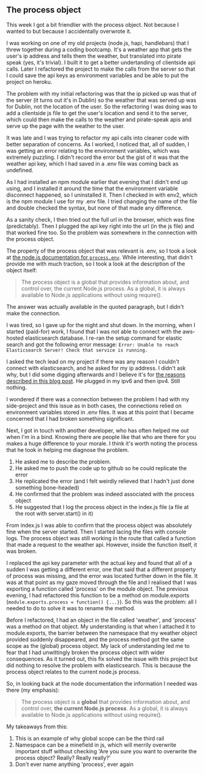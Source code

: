 ## The process object

This week I got a bit friendlier with the process object. Not because I wanted to but because I accidentally overwrote it.

I was working on one of my old projects (node.js, hapi, handlebars) that I threw together during a coding bootcamp. It's a weather app that gets the user's ip address and tells them the weather, but translated into pirate speak (yes, it's trivial). I built it to get a better undertanding of clientside api calls. Later I refactored the project to make the calls from the server so that I could save the api keys as environment variables and be able to put the project on heroku.

The problem with my initial refactoring was that the ip picked up was that of the server (it turns out it's in Dublin) so the weather that was served up was for Dublin, not the location of the user. So the refactoring I was doing was to add a clientside js file to get the user's location and send it to the server, which could then make the calls to the weather and pirate-speak apis and serve up the page with the weather to the user.

It was late and I was trying to refactor my api calls into cleaner code with better separation of concerns. As I worked, I noticed that, all of sudden, I was getting an error relating to the environment variables, which was extremely puzzling. I didn't record the error but the gist of it was that the weather api key, which I had saved in a .env file was coming back as undefined.

As I had installed an npm module earlier that evening that I didn't end up using, and I installed it around the time that the environment variable disconnect happened, so I uninstalled it. Then I checked in with env2, which is the npm module I use for my .env file. I tried changing the name of the file and double checked the syntax, but none of that made any difference.

As a sanity check, I then tried out the full url in the browser, which was fine (predictably). Then I plugged the api key right into the url (in the js file) and that worked fine too. So the problem was somewhere in the connection with the process object.

The property of the process object that was relevant is .env, so I took a look at [the node.js documentation for `process.env`](https://nodejs.org/api/process.html#process_process_env). While interesting, that didn't provide me with much traction, so I took a look at the description of the object itself:
>The process object is a global that provides information about, and control over, the current Node.js process. As a global, it is always available to Node.js applications without using require().

The answer was actually available in the quoted paragraph, but I didn't make the connection.

I was tired, so I gave up for the night and shut down. In the morning, when I started (paid-for) work, I found that I was not able to connect with the aws-hosted elasticsearch database. I re-ran the setup command for elastic search and got the following error message: `Error: Unable to reach Elasticsearch Server! Check that service is running.`

I asked the tech lead on my project if there was any reason I couldn't connect with elasticsearch, and he asked for my ip address. I didn't ask why, but I did some digging afterwards and I believe it's for [the reasons described in this blog post](https://www.elastic.co/blog/elasticsearch-unplugged). He plugged in my ipv6 and then ipv4. Still nothing.

I wondered if there was a connection between the problem I had with my side-project and this issue as in both cases, the connections relied on environment variables stored in .env files. It was at this point that I became concerned that I had broken something significant.

Next, I got in touch with another developer, who has often helped me out when I'm in a bind. Knowing there are people like that who are there for you makes a huge difference to your morale. I think it's worth noting the process that he took in helping me diagnose the problem.

1. He asked me to describe the problem.
2. He asked me to push the code up to github so he could replicate the error
3. He replicated the error (and I felt weirdly relieved that I hadn't just done something bone-headed)
4. He confirmed that the problem was indeed associated with the process object
5. He suggested that I log the process object in the index.js file (a file at the root with server.start() in it)

From index.js I was able to confirm that the process object was absolutely fine when the server started. Then I started lacing the files with console logs. The process object was still working in the route that called a function that made a request to the weather api. However, inside the function itself, it was broken.

I replaced the api key parameter with the actual key and found that all of a sudden I was getting a different error, one that said that a different property of process was missing, and the error was located further down in the file. It was at that point as my gaze moved through the file and I realised that I was exporting a function called 'process' on the module object. The previous evening, I had refactored this function to be a method on module.exports (`module.exports.process = function() {...}`). So this was the problem: all I needed to do to solve it was to rename the method.

Before I refactored, I had an object in the file called 'weather', and 'process' was a method on that object. My understanding is that when I attached it to module.exports, the barrier between the namespace that my weather object provided suddenly disappeared, and the process method got the same scope as the (global) process object. My lack of understanding led me to fear that I had unwittingly broken the process object with wider consequences. As it turned out, this fix solved the issue with this project but did nothing to resolve the problem with elasticsearch. This is because the process object relates to the current node.js process.

So, in looking back at the node documentation the information I needed was there (my emphasis):
>The process object is a **global** that provides information about, and control over, **the current Node.js process**. As a global, it is always available to Node.js applications without using require().

My takeaways from this:
1. This is an example of why global scope can be the third rail
2. Namespace can be a minefield in js, which will merrily overwrite important stuff without checking 'Are you sure you want to overwrite the process object? Really? Really really?'
3. Don't ever name anything 'process', ever again
